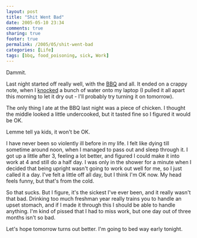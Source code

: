 ```yaml
---
layout: post
title: "Shit Went Bad"
date: 2005-05-10 23:34
comments: true
sharing: true
footer: true
permalink: /2005/05/shit-went-bad
categories: [Life]
tags: [bbq, food_poisoning, sick, Work]
---
```

Dammit.

Last night started off really well, with the <a href="http://www.flickr.com/photos/brockli/sets/323627/">BBQ</a> and all.  It ended on a crappy note, when I <a href="/2006/04/aw-crap">knocked</a> a bunch of water onto my laptop (I pulled it all apart this morning to let it dry out - I'll probably try turning it on tomorrow).

The only thing I ate at the BBQ last night was a piece of chicken.  I thought the middle looked a little undercooked, but it tasted fine so I figured it would be OK.

Lemme tell ya kids, it won't be OK.

I have never been so violently ill before in my life.  I felt like dying till sometime around noon, when I managed to pass out and sleep through it.  I got up a little after 3, feeling a lot better, and figured I could make it into work at 4 and still do a half day.  I was only in the shower for a minute when I decided that being upright wasn't going to work out well for me, so I just called it a day.  I've felt a little off all day, but I think I'm OK now.  My head feels funny, but that's from the cold.

So that sucks.  But I figure, it's the sickest I've ever been, and it really wasn't that bad.  Drinking too much freshman year really trains you to handle an upset stomach, and if I made it through this I should be able to handle anything.  I'm kind of pissed that I had to miss work, but one day out of three months isn't so bad.

Let's hope tomorrow turns out better.  I'm going to bed way early tonight.
